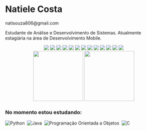 <h1>Natiele Costa</h1> 

<p>natisouza806@gmail.com</p>

Estudante de Análise e Desenvolvimento de Sistemas. Atualmente estagiária na área de Desenvolvimento Mobile. 

<div align="center">
  
<img src="https://img.shields.io/badge/Python-3776AB?style=for-the-badge&logo=python&logoColor=white"/>
<img src="https://img.shields.io/badge/HTML5-E34F26?style=for-the-badge&logo=html5&logoColor=white"/>
<img src="https://img.shields.io/badge/CSS3-1572B6?style=for-the-badge&logo=css3&logoColor=white"/>
<img src="https://img.shields.io/badge/Bootstrap-563D7C?style=for-the-badge&logo=bootstrap&logoColor=white"/>
<img src="https://img.shields.io/badge/Computer_Vision-4285F4?style=for-the-badge&logo=google&logoColor=white"/>
<img src="https://img.shields.io/badge/Business_Intelligence-430098?style=for-the-badge&logo=powerbi&logoColor=white"/>
<img src="https://img.shields.io/badge/Data_Analysis-2E9AFE?style=for-the-badge&logo=adobe&logoColor=white"/>
<img src="https://img.shields.io/badge/Design_Thinking-FFD700?style=for-the-badge&logo=designthinking&logoColor=black"/>
<img src="https://img.shields.io/badge/React_Native-61DAFB?style=for-the-badge&logo=react&logoColor=white"/>
<img src="https://img.shields.io/badge/Node.js-43853D?style=for-the-badge&logo=node.js&logoColor=white"/>
<img src="https://img.shields.io/badge/JavaScript-F7DF1E?style=for-the-badge&logo=javascript&logoColor=black"/>
<img src="https://img.shields.io/badge/React-20232A?style=for-the-badge&logo=react&logoColor=61DAFB"/>
<img src="https://img.shields.io/badge/Git-F05032?style=for-the-badge&logo=git&logoColor=white"/>
</div>
  
<div align="center">
<img height="160em" src="https://github-readme-stats.vercel.app/api?username=naticost&show_icons=true&theme=radical"/>
<img height="160em" src="https://github-readme-stats.vercel.app/api/top-langs/?username=naticost&layout=compact&langs_count=7&theme=synthwave"/>
</div>

### No momento estou estudando:
![Python](https://img.shields.io/badge/Python-0D1117?style=for-the-badge&logo=Python&labelColor=0D1117)&nbsp;
![Java](https://img.shields.io/badge/Java-0D1117?style=for-the-badge&logo=Java&labelColor=0D1117)&nbsp;
![Programação Orientada a Objetos](https://img.shields.io/badge/Programa%C3%A7%C3%A3o_Orientada_a_Objetos-0D1117?style=for-the-badge&labelColor=0D1117)&nbsp;
![C](https://img.shields.io/badge/C-0D1117?style=for-the-badge&logo=c&labelColor=0D1117)&nbsp;
</div>
